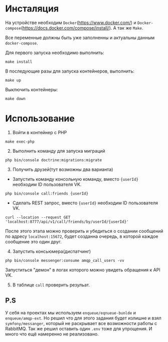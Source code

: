 # Инсталяция
На устройстве необходим `Docker`(https://www.docker.com/) и `Docker-compose`(https://docs.docker.com/compose/install/).
А так же `Make`.

Все переменные должны быть уже заполненны и актуальны данным `docker-compose`.

Для первого запуска необходимо выполнить:
```
make install
```

В последующие разы для запуска контейнеров, выполнить:
```
make up
```

Выключить контейнеры:
```
make down
```

# Использование

1. Войти в контейнер с PHP
```
make exec-php
```
2. Выполнить команду для запуска миграций
```
php bin/console doctrine:migrations:migrate
```

3. Получить друзей(тут возможны два варианта)
 - Запустить команду консольную команду, вместо `{userId}` необходим ID пользователя VK.
```
php bin/console call:friends {userId}
```
 - Сделать REST запрос, вместо `{userId}` необходим ID пользователя VK.
```
curl --location --request GET 'localhost:8777/api/v1/call/friends/by/userId/{userId}'
```
После этого этапа можно проверить и убедиться о создании сообщений по адресу `localhost:15672`, 
будет созданна очередь, в которой каждое сообщение это один друг.

4. Запустить консьюмера(диспатчинг)
```
php bin/console messenger:consume amqp_call_users -vv
```
Запуститься "демон" в логах которого можно увидеть обращения к API VK.

5. В таблице `call` проверить резульат.


## P.S
У себя на проектах мы используем `enqueue/eqnueue-bunlde` и `enqueue/amqp-ext`. 
Но решил что для этого задания будет излишне и взял `symfony/messanger`, 
который не раскрывает все возможности работы с RabbitMQ.
Так же решил оставить один `.env` тоже для упрощения. И много что ещё намеренно не реализовано.
